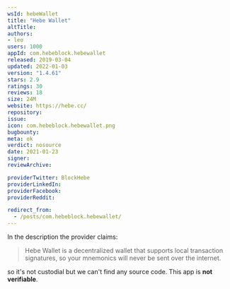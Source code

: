 ```yaml
---
wsId: hebeWallet
title: "Hebe Wallet"
altTitle: 
authors:
- leo
users: 1000
appId: com.hebeblock.hebewallet
released: 2019-03-04
updated: 2022-01-03
version: "1.4.61"
stars: 2.9
ratings: 30
reviews: 18
size: 24M
website: https://hebe.cc/
repository: 
issue: 
icon: com.hebeblock.hebewallet.png
bugbounty: 
meta: ok
verdict: nosource
date: 2021-01-23
signer: 
reviewArchive:

providerTwitter: BlockHebe
providerLinkedIn: 
providerFacebook: 
providerReddit: 

redirect_from:
  - /posts/com.hebeblock.hebewallet/
---
```


In the description the provider claims:

> Hebe Wallet is a decentralized wallet that supports local transaction
  signatures, so your mnemonics will never be sent over the internet.

so it's not custodial but we can't find any source code. This app is
**not verifiable**.
